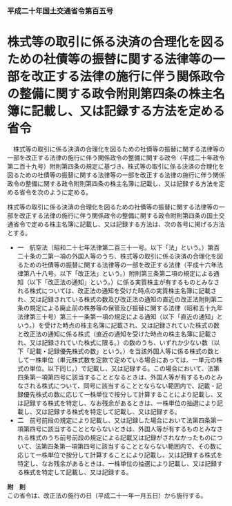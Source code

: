 ### 平成二十年国土交通省令第百五号  
# 株式等の取引に係る決済の合理化を図るための社債等の振替に関する法律等の一部を改正する法律の施行に伴う関係政令の整備に関する政令附則第四条の株主名簿に記載し、又は記録する方法を定める省令  
　株式等の取引に係る決済の合理化を図るための社債等の振替に関する法律等の一部を改正する法律の施行に伴う関係政令の整備に関する政令（平成二十年政令第二百十九号）附則第四条の規定に基づき、株式等の取引に係る決済の合理化を図るための社債等の振替に関する法律等の一部を改正する法律の施行に伴う関係政令の整備に関する政令附則第四条の株主名簿に記載し、又は記録する方法を定める省令を次のように定める。  
  
株式等の取引に係る決済の合理化を図るための社債等の振替に関する法律等の一部を改正する法律の施行に伴う関係政令の整備に関する政令附則第四条の国土交通省令で定める株主名簿に記載し、又は記録する方法は、次の各号に掲げる方法とする。  
* **一**　航空法（昭和二十七年法律第二百三十一号。以下「法」という。）第百二十条の二第一項の外国人等のうち、株式等の取引に係る決済の合理化を図るための社債等の振替に関する法律等の一部を改正する法律（平成十六年法律第八十八号。以下「改正法」という。）附則第三条第二項の規定による通知（以下「改正法の通知」という。）に係る実質株主が有するものとみなされる株式については、改正法の通知を受けた時点の実質株主名簿に記載され、又は記録されている株式の数及び改正法の通知の直近の改正法附則第二条の規定による廃止前の株券等の保管及び振替に関する法律（昭和五十九年法律第三十号）第三十一条第一項の規定による通知（以下「直近の通知」という。）を受けた時点の株主名簿に記載され、又は記録されていた株式の数と改正法の通知に係る株式（直近の通知を受けた時点の株主名簿に記載され、又は記録されていた株式に限る。）の数のうち、いずれか少ない数（以下「記載・記録優先株式の数」という。）を当該外国人等に係る株式の数として一株単位（単元株式数を定款で定めている場合にあっては、一単元の株式の単位。以下同じ。）で記載し、又は記録する。この場合において、法第四条第一項第四号に該当することとなるときは、外国人等が有するものとみなされる株式について、同号に該当することとならない範囲内で、記載・記録優先株式の数に応じて一株単位で按分して計算することにより記載し、又は記録する株式を特定し、なお残余があるときは、一株単位の抽選により記載し、又は記録する株式を特定して記載し、又は記録する。  
* **二**　前号前段の規定により記載し、又は記録した場合において法第四条第一項第四号に該当することとならないときは、外国人等が有するものとみなされる株式のうち前号前段の規定による記載又は記録がされなかったものについて、法第四条第一項第四号に該当することとならない範囲内で、その数に応じて一株単位で按分して計算することにより記載し、又は記録する株式を特定し、なお残余があるときは、一株単位の抽選により記載し、又は記録する株式を特定して記載し、又は記録する。  
  
**附　則**  
この省令は、改正法の施行の日（平成二十一年一月五日）から施行する。  
  
